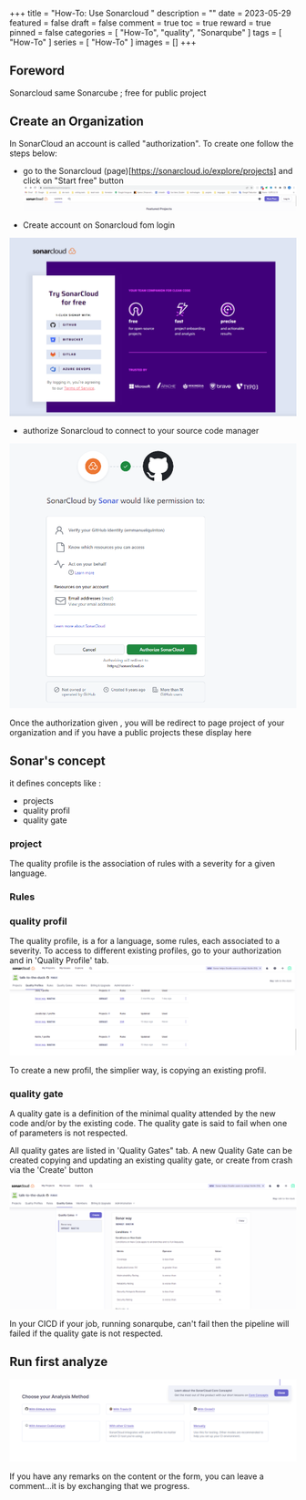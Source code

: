+++
title = "How-To: Use Sonarcloud "
description = ""
date = 2023-05-29
featured = false
draft = false
comment = true
toc = true
reward = true
pinned = false
categories = [
"How-To", "quality", "Sonarqube"
]
tags = [
  "How-To"
]
series = [
"How-To"
]
images = []
+++

<!--more-->
## Foreword
Sonarcloud same Sonarcube ; free for public project

## Create an Organization

In SonarCloud an account is called "authorization". To create one follow the steps below: 

* go to the Sonarcloud (page)[https://sonarcloud.io/explore/projects]  and click on "Start free" button
![sonarcloud-project-page.png](sonarcloud-project-page.png)

* Create account on Sonarcloud  fom login 

<img src="sonarcloud-connecting-page.png" alt="login_page" width="600px"/>


* authorize Sonarcloud to connect to your source code manager

<img src="sonarcloud-permission.png" alt="sonarcloud-permission" width="600px"/>

Once the authorization given , you will be redirect to page project of your organization and if you have a public projects these display here



## Sonar's concept
it defines concepts like :
* projects
* quality profil
* quality gate

### project

The quality profile is the association of rules with a severity for a given language.


### Rules

### quality profil

The quality profile, is a for a language, some rules, each associated to a severity. 
To access to different existing profiles, go to your authorization and in 'Quality Profile' tab.
![sonarcloud-quality-profiles.png](sonarcloud-quality-profiles.png)

To create a new profil, the simplier way, is copying an existing profil.


### quality gate
A quality gate is a definition of the minimal quality attended by the new code and/or by the existing code.
The quality gate is said to fail when one of parameters is not respected.

All quality gates are listed in 'Quality Gates" tab. 
A new Quality Gate can be created copying and updating an existing quality gate, or create from crash via the 'Create' button 

![sonarcloud-quality-gates.png](sonarcloud-quality-gates.png)

In your CICD if your job, running sonarqube, can't fail then the pipeline will failed if the quality gate is not respected.


## Run first analyze

![sonarcloud-analyze-project.png](sonarcloud-analyze-project.png)


If you have any remarks on the content or the form, you can leave a comment…it is by exchanging that we progress.